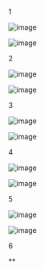 1


![image](https://github.com/user-attachments/assets/0cca08ec-5afa-428c-8de4-5c7a00d844be)


![image](https://github.com/user-attachments/assets/440bf7b9-721a-4382-bdb6-5099b45f08aa)



2


![image](https://github.com/user-attachments/assets/33a3ab67-7094-49a4-94c8-681e5ed877c7)



![image](https://github.com/user-attachments/assets/c84e4837-ee3c-4492-b829-db85419992fd)



3


![image](https://github.com/user-attachments/assets/a8711523-13db-4ea5-b722-4ba322b69c8e)


![image](https://github.com/user-attachments/assets/963134ec-14ad-4a18-a465-15eb9eb3733b)



4


![image](https://github.com/user-attachments/assets/deb24701-cd18-4f0f-92c0-47cc3d1ecc53)



![image](https://github.com/user-attachments/assets/45ecf81c-93bb-4586-904c-9ccb88211a69)


5


![image](https://github.com/user-attachments/assets/b4386ae2-59db-43e4-bfc0-a118717ef05e)


![image](https://github.com/user-attachments/assets/83e0b03b-036a-497e-a953-9206ce1e7241)


6


**


